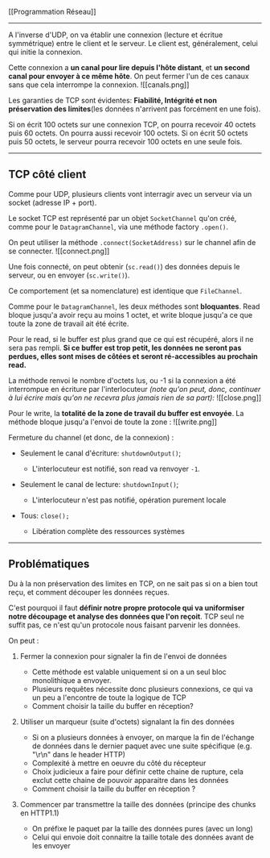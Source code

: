 [[Programmation Réseau]]

****

A l'inverse d'UDP, on va établir une connexion (lecture et écritue symmétrique) entre le client et le serveur. Le client est, généralement, celui qui initie la connexion. 

Cette connexion a **un canal pour lire depuis l'hôte distant**, et **un second canal pour envoyer à ce même hôte**. 
On peut fermer l'un de ces canaux sans que cela interrompe la connexion.
![[canals.png]]


Les garanties de TCP sont évidentes: **Fiabilité, Intégrité et non préservation des limites**(les données n'arrivent pas forcément en une fois).

Si on écrit 100 octets sur une connexion TCP, on pourra recevoir 40 octets puis 60 octets. On pourra aussi recevoir 100 octets. Si on écrit 50 octets puis 50 octets, le serveur pourra recevoir 100 octets en une seule fois.

****
## TCP côté client

Comme pour UDP, plusieurs clients vont interragir avec un serveur via un socket (adresse IP + port). 

Le socket TCP est représenté par un objet `SocketChannel` qu'on créé, comme pour le `DatagramChannel`, via une méthode factory `.open()`. 

On peut utiliser la méthode `.connect(SocketAddress)` sur le channel afin de se connecter.
![[connect.png]]


Une fois connecté, on peut obtenir (`sc.read()`) des données depuis le serveur, ou en envoyer (`sc.write()`). 

Ce comportement (et sa nomenclature) est identique que `FileChannel`. 

Comme pour le `DatagramChannel`, les deux méthodes sont **bloquantes**. Read bloque jusqu'a avoir reçu au moins 1 octet, et write bloque jusqu'a ce que toute la zone de travail ait été écrite.


Pour le read, si le buffer est plus grand que ce qui est récupéré, alors il ne sera pas rempli. **Si ce buffer est trop petit, les données ne seront pas perdues, elles sont mises de côtées et seront ré-accessibles au prochain read.**

La méthode renvoi le nombre d'octets lus, ou -1 si la connexion a été interrompue en écriture par l'interlocuteur *(note qu'on peut, donc, continuer à lui écrire mais qu'on ne recevra plus jamais rien de sa part):*
![[close.png]]


Pour le write, la **totalité de la zone de travail du buffer est envoyée**. La méthode bloque jusqu'a l'envoi de toute la zone :
![[write.png]]


Fermeture du channel (et donc, de la connexion) : 
- Seulement le canal d'écriture: `shutdownOutput()`; 
    - L'interlocuteur est notifié, son read va renvoyer `-1`. 
        
- Seulement le canal de lecture: `shutdownInput()`; 
    - L'interlocuteur n'est pas notifié, opération purement locale 
        
- Tous: `close();` 
    - Libération complète des ressources systèmes

****
## Problématiques

Du à la non préservation des limites en TCP, on ne sait pas si on a bien tout reçu, et comment découper les données reçues.

C'est pourquoi il faut **définir notre propre protocole qui va uniformiser notre découpage et analyse des données que l'on reçoit**. TCP seul ne suffit pas, ce n'est qu'un protocole nous faisant parvenir les données.


On peut :
1. Fermer la connexion pour signaler la fin de l'envoi de données 
    - Cette méthode est valable uniquement si on a un seul bloc monolithique a envoyer. 
    - Plusieurs requêtes nécessite donc plusieurs connexions, ce qui va un peu a l'encontre de toute la logique de TCP 
    - Comment choisir la taille du buffer en réception? 
        
2. Utiliser un marqueur (suite d'octets) signalant la fin des données 
    - Si on a plusieurs données à envoyer, on marque la fin de l'échange de données dans le dernier paquet avec une suite spécifique (e.g. "\r\n" dans le header HTTP) 
    - Complexité à mettre en oeuvre du côté du récepteur 
    - Choix judicieux a faire pour définir cette chaine de rupture, cela exclut cette chaine de pouvoir apparaitre dans les données 
    - Comment choisir la taille du buffer en réception ? 
        
3. Commencer par transmettre la taille des données (principe des chunks en HTTP1.1) 
    - On préfixe le paquet par la taille des données pures (avec un long) 
    - Celui qui envoie doit connaitre la taille totale des données avant de les envoyer
